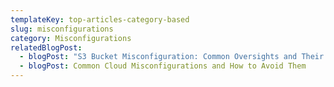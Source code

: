 ```yaml
---
templateKey: top-articles-category-based
slug: misconfigurations
category: Misconfigurations
relatedBlogPost:
  - blogPost: "S3 Bucket Misconfiguration: Common Oversights and Their Fixes"
  - blogPost: Common Cloud Misconfigurations and How to Avoid Them
---
```

